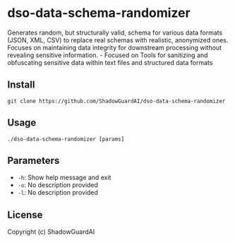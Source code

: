 # dso-data-schema-randomizer
Generates random, but structurally valid, schema for various data formats (JSON, XML, CSV) to replace real schemas with realistic, anonymized ones. Focuses on maintaining data integrity for downstream processing without revealing sensitive information. - Focused on Tools for sanitizing and obfuscating sensitive data within text files and structured data formats

## Install
`git clone https://github.com/ShadowGuardAI/dso-data-schema-randomizer`

## Usage
`./dso-data-schema-randomizer [params]`

## Parameters
- `-h`: Show help message and exit
- `-o`: No description provided
- `-l`: No description provided

## License
Copyright (c) ShadowGuardAI

